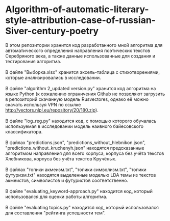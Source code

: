 # Algorithm-of-automatic-literary-style-attribution-case-of-russian-Siver-century-poetry
В этом репозитории хранится код разработанного мной алгоритма для автоматического определения направления поэтических текстов Серебряного века, а также данные использованные для создания и тестирования алгоритма. <br/><br/>
В файле "Выборка.xlsx" хранится эксель-таблица с стихотворениями, которые анализировались в исследовании. <br/><br/>
В файле "algorithm 2_updated version.py" хранится код алгоритма на языке Python (к сожалению ограничения Github не позволяют загрузить в репозиторий скачанную модель Rusvectores, однако её можно скачать используя VPN по ссылке http://vectors.nlpl.eu/repository/20/180.zip). <br/><br/>
В файле "log_reg.py" находится код, с помощью которого обучалась используемая в исследовании модель наивного байесовского классификатора. <br/><br/>
В файлах "predictions.json", "predictions_without_hlebnikon.json", "predictions_without_kruchenyh.json" находятся предсказанные алгоритмом направления для всего корпуса, корпуса без учёта текстов Хлебникова, корпуса без учёта текстов Кручёных. <br/><br/>
В файлах "топики акмеизм.txt", "топики символизм.txt", "топики футуризм.txt" находятся выделенные моделью LDA темы из текстов акмеистов, символистов и футуристов соответственно. <br/><br/>
В файле "evaluating_keyword-approach.py" находится код, который использовался для оценки работы алгоритма. <br/><br/>
В файле "evaluating topics.py" находится код, который использовался для составления "рейтинга успешности тем". <br/><br/>
